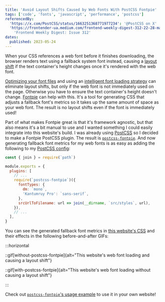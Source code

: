 ```yaml
---
title: 'Avoid Layout Shifts Caused by Web Fonts With PostCSS Fontpie'
tags: ['code', 'fonts', 'javascript', 'performance', 'postcss']
referencedBy:
  'https://x.com/PostCSS/status/1663251368771977234': '@PostCSS on X'
  'https://frontender-ua.medium.com/frontend-weekly-digest-312-22-28-may-2023-6dc34fa067d6':
    'Frontend Weekly Digest: Issue 312'
dates:
  published: 2023-05-24
---
```


When your CSS references a web font before it finishes downloading, the browser
renders text using a fallback system font instead, causing a
[layout shift](https://web.dev/cls) if the text container's height changes once
it's rendered with the web font.

[Optimizing your font files](https://simonhearne.com/2021/layout-shifts-webfonts#optimise-font-files)
and using an
[intelligent font loading strategy](https://simonhearne.com/2021/layout-shifts-webfonts#deliver-your-fonts-fast)
can eliminate layout shifts, but only if the web font is not immediately used on
the page. Otherwise you have to ensure the text container's height doesn't
change. [Fontpie](https://github.com/pixel-point/fontpie) can help with this.
It's a tool for generating CSS that adjusts a fallback font's metrics so it
takes up the same amount of space as your web font. The result is no layout
shifts even if the font is immediately used!

Part of what makes Fontpie great is that it's framework agnostic, but that also
means it's a bit manual to use and I wanted something I could easily integrate
into this website's build. I was already using
[PostCSS](https://github.com/postcss/postcss) so I decided to make a Fontpie
PostCSS plugin. The result is
[`postcss-fontpie`](https://github.com/TomerAberbach/postcss-fontpie). And now
generating fallback font metrics for my web fonts is as easy as adding the
following to my
[PostCSS config](https://github.com/TomerAberbach/website/blob/main/postcss.config.js):

```js title=postcss.config.js
const { join } = require(`path`)

module.exports = {
  plugins: [
    // ...
    require(`postcss-fontpie`)({
      fontTypes: {
        dm: `mono`,
        'Kantumruy Pro': `sans-serif`,
      },
      srcUrlToFilename: url => join(__dirname, `src/styles`, url),
    }),
    // ...
  ],
}
```

You can see the generated fallback font metrics in
[this website's CSS]($fonts.css) and their effects in the following
before-and-after GIFs:

:::horizontal

::gif[without-postcss-fontpie]{alt="This website's web font loading and causing
a layout shift"}

::gif[with-postcss-fontpie]{alt="This website's web font loading without causing
a layout shift"}

:::

Check out
[`postcss-fontpie`'s usage example](https://github.com/TomerAberbach/postcss-fontpie#usage)
to use it in your own website!
